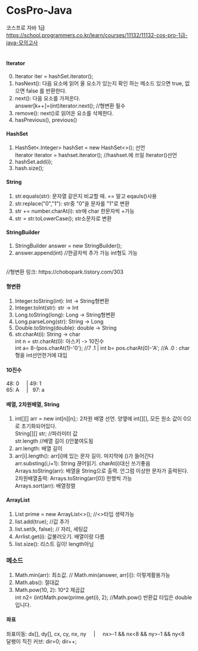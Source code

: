 # CosPro-Java
코스프로 자바 1급 <br>
https://school.programmers.co.kr/learn/courses/11132/11132-cos-pro-1급-java-모의고사<br>
<br>

#### Iterator
0) Iterator iter = hashSet.iterator();
1) hasNext(): 다음 요소에 읽어 올 요소가 있는지 확인 하는 메소드 있으면 true, 없으면 false 를 반환한다. <br>
2) next(): 다음 요소를 가져온다. <br>
answer[k++]=(int)iterator.next(); //형변환 필수
3) remove(): next()로 읽어온 요소를 삭제한다. <br>
4) hasPrevious(), previous()<br>

#### HashSet
1) HashSet<.Integer> hashSet = new HashSet<>(); 선언<br>
Iterator iterator = hashset.iterator(); //hashset.에 쓰일 Iterator()선언 
2) hashSet.add(i);
3) hash.size();

#### String
1) str.equals(str): 문자열 같은지 비교할 때. == 말고 eqauls()사용<br>
2) str.replace("0","1"): str중 "0"을 문자를 "1"로 변환<br> 
3) str += number.charAt(i): str에 char 한문자씩 +가능
4) str = str.toLowerCase(); str소문자로 변환

#### StringBuilder
1) StringBuilder answer = new StringBuilder();
2) answer.append(int) //한글자씩 추가 가능 int형도 가능
<br>
//형변환 링크: https://chobopark.tistory.com/303
<br>

#### 형변환
1) Integer.toString(int): Int -> String형변환<br>
1) Integer.toInt(str): str -> Int<br>
2) Long.toString(long): Long -> String형변환<br>
2) Long.parseLong(str): String -> Long<br>
3) Double.toString(double): double -> String
4) str.charAt(i): String -> char<br>
int n = str.charAt(0): 아스키 -> 10진수 <br>
int a= 8-(pos.charAt(1)-'0'); //7 .1 | int b= pos.charAt(0)-'A'; //A .0 : char형을 int선언한거에 대입

#### 10진수
48: 0&nbsp;&nbsp;&nbsp;&nbsp;&nbsp;|&nbsp;49: 1 <br>
65: A   &nbsp;&nbsp;&nbsp;&nbsp;| &nbsp; 97: a

#### 배열, 2차원배열, String
1) int[][] arr = new int[n][n];: 2차원 배열 선언. 양옆에 int[][], 모든 원소 값이 0으로 초기화되어있다.<br>
   String[][] str; //파라미터 값<br>
   str.length //배열 길이 ()안붙여도됨<br>
3) arr.length: 배열 길이 <br>
4) arr[i].length(): arr[i]에 있는 문자 길이. 마지막에 ()가 들어간다<br>
arr.substing(i,i+1): String 끊어읽기. charAt(i)대신 쓰기좋음<br>
Arrays.toString(arr): 배열을 String으로 출력. 안그럼 이상한 문자가 출력된다. <br> 
  2차원배열출력: Arrays.toString(arr[0]) 한행씩 가능 <br>
Arrays.sort(arr): 배열정렬<br>

#### ArrayList
1) List<Integer> prime = new ArrayList<>(); //<>타입 생략가능
2) list.add(true); //값 추가
3) list.set(k, false); // 자리, 세팅값
4) Arrlist.get(i): 값불러오기. 배열이랑 다름
5) list.size(): 리스트 길이! length아님

### 메소드
1) Math.min(arr): 최소값. // Math.min(answer, arr[i]): 이렇게활용가능 <br>
2) Math.abs(): 절대값
3) Math.pow(10, 2): 10^2 제곱값<br>
   int n2= (int)Math.pow(prime.get(i), 2); //Math.pow() 반환값 타입은 double 입니다.

#### 좌표
좌표이동: dx[], dy[], cx, cy, nx, ny  &#160;&#160;&#160;&#160;|&#160;&#160;&#160;&#160;   nx>-1 && nx<8 && ny>-1 && ny<8 <br>
달팽이 직진 커브: dir=0; dir++;


